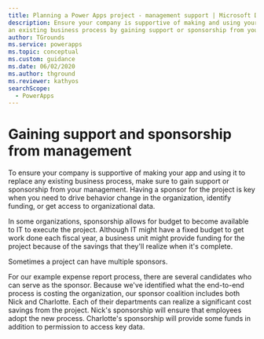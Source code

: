 ```yaml
---
title: Planning a Power Apps project - management support | Microsoft Docs
description: Ensure your company is supportive of making and using your app to replace
an existing business process by gaining support or sponsorship from your management.
author: TGrounds
ms.service: powerapps
ms.topic: conceptual
ms.custom: guidance
ms.date: 06/02/2020
ms.author: thground
ms.reviewer: kathyos
searchScope:  
  - PowerApps
---
```


# Gaining support and sponsorship from management

To ensure your company is supportive of making your app and using it to replace
any existing business process, make sure to gain support or sponsorship from
your management. Having a sponsor for the project is key when you need to drive
behavior change in the organization, identify funding, or get access to
organizational data.

In some organizations, sponsorship allows for budget to become available to IT
to execute the project. Although IT might have a fixed budget to get work done each
fiscal year, a business unit might provide funding for the project because
of the savings that they'll realize when it's complete.

Sometimes a project can have multiple sponsors.

For our example expense report process, there are several candidates who can
serve as the sponsor. Because we've identified what the end-to-end process is
costing the organization, our sponsor coalition includes both Nick and
Charlotte. Each of their departments can realize a significant cost savings from
the project. Nick's sponsorship will ensure that employees adopt the new
process. Charlotte's sponsorship will provide some funds in addition to permission
to access key data.
